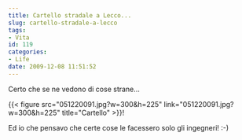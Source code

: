 ```yaml
---
title: Cartello stradale a Lecco...
slug: cartello-stradale-a-lecco
tags:
- Vita
id: 119
categories:
- Life
date: 2009-12-08 11:51:52
---
```


Certo che se ne vedono di cose strane…

{{< figure src="051220091.jpg?w=300&amp;h=225" link="051220091.jpg?w=300&amp;h=225" title="Cartello" >}}!

Ed io che pensavo che certe cose le facessero solo gli ingegneri! :-)
